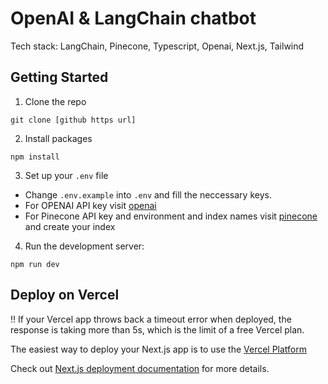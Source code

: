 # OpenAI & LangChain chatbot

Tech stack: LangChain, Pinecone, Typescript, Openai, Next.js, Tailwind

## Getting Started

1. Clone the repo

```
git clone [github https url]
```

2. Install packages

```
npm install
```

3. Set up your `.env` file

- Change `.env.example` into `.env` and fill the neccessary keys.
- For OPENAI API key visit [openai](https://help.openai.com/en/articles/4936850-where-do-i-find-my-secret-api-key)
- For Pinecone API key and environment and index names visit [pinecone](https://pinecone.io/) and create your index

4. Run the development server:

```
npm run dev
```

## Deploy on Vercel

!! If your Vercel app throws back a timeout error when deployed, the response is taking more than 5s, which is the limit of a free Vercel plan.

The easiest way to deploy your Next.js app is to use the [Vercel Platform](https://vercel.com/new?utm_medium=default-template&filter=next.js&utm_source=create-next-app&utm_campaign=create-next-app-readme)

Check out [Next.js deployment documentation](https://nextjs.org/docs/deployment) for more details.

